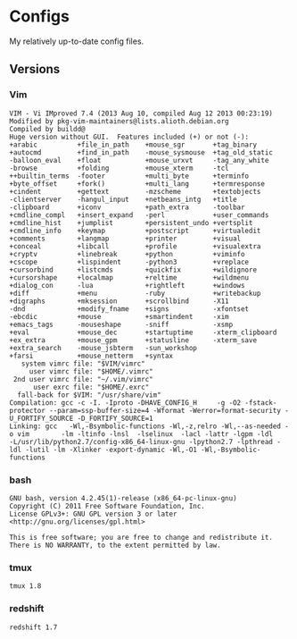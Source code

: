 Configs
=======

My relatively up-to-date config files.

Versions
--------

### Vim

    VIM - Vi IMproved 7.4 (2013 Aug 10, compiled Aug 12 2013 00:23:19)
    Modified by pkg-vim-maintainers@lists.alioth.debian.org
    Compiled by buildd@
    Huge version without GUI.  Features included (+) or not (-):
    +arabic          +file_in_path    +mouse_sgr       +tag_binary
    +autocmd         +find_in_path    -mouse_sysmouse  +tag_old_static
    -balloon_eval    +float           +mouse_urxvt     -tag_any_white
    -browse          +folding         +mouse_xterm     -tcl
    ++builtin_terms  -footer          +multi_byte      +terminfo
    +byte_offset     +fork()          +multi_lang      +termresponse
    +cindent         +gettext         -mzscheme        +textobjects
    -clientserver    -hangul_input    +netbeans_intg   +title
    -clipboard       +iconv           +path_extra      -toolbar
    +cmdline_compl   +insert_expand   -perl            +user_commands
    +cmdline_hist    +jumplist        +persistent_undo +vertsplit
    +cmdline_info    +keymap          +postscript      +virtualedit
    +comments        +langmap         +printer         +visual
    +conceal         +libcall         +profile         +visualextra
    +cryptv          +linebreak       +python          +viminfo
    +cscope          +lispindent      -python3         +vreplace
    +cursorbind      +listcmds        +quickfix        +wildignore
    +cursorshape     +localmap        +reltime         +wildmenu
    +dialog_con      -lua             +rightleft       +windows
    +diff            +menu            -ruby            +writebackup
    +digraphs        +mksession       +scrollbind      -X11
    -dnd             +modify_fname    +signs           -xfontset
    -ebcdic          +mouse           +smartindent     -xim
    +emacs_tags      -mouseshape      -sniff           -xsmp
    +eval            +mouse_dec       +startuptime     -xterm_clipboard
    +ex_extra        +mouse_gpm       +statusline      -xterm_save
    +extra_search    -mouse_jsbterm   -sun_workshop    
    +farsi           +mouse_netterm   +syntax          
       system vimrc file: "$VIM/vimrc"
         user vimrc file: "$HOME/.vimrc"
     2nd user vimrc file: "~/.vim/vimrc"
          user exrc file: "$HOME/.exrc"
      fall-back for $VIM: "/usr/share/vim"
    Compilation: gcc -c -I. -Iproto -DHAVE_CONFIG_H     -g -O2 -fstack-protector --param=ssp-buffer-size=4 -Wformat -Werror=format-security -U_FORTIFY_SOURCE -D_FORTIFY_SOURCE=1      
    Linking: gcc   -Wl,-Bsymbolic-functions -Wl,-z,relro -Wl,--as-needed -o vim        -lm -ltinfo -lnsl  -lselinux  -lacl -lattr -lgpm -ldl    -L/usr/lib/python2.7/config-x86_64-linux-gnu -lpython2.7 -lpthread -ldl -lutil -lm -Xlinker -export-dynamic -Wl,-O1 -Wl,-Bsymbolic-functions      

### bash

    GNU bash, version 4.2.45(1)-release (x86_64-pc-linux-gnu)
    Copyright (C) 2011 Free Software Foundation, Inc.
    License GPLv3+: GNU GPL version 3 or later <http://gnu.org/licenses/gpl.html>

    This is free software; you are free to change and redistribute it.
    There is NO WARRANTY, to the extent permitted by law.

### tmux

    tmux 1.8

### redshift

    redshift 1.7

